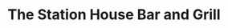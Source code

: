 ---
title: "The Station House Bar and Grill"
address: "Blennerville, Tralee, Co. Kerry"
tel: "+353 (0)66 714 9980"
county: "Kerry"
category: "Italian Restaurants"
type: "Content"
lat: "52.2560920715332"
lng: "-9.735995292663574"
---